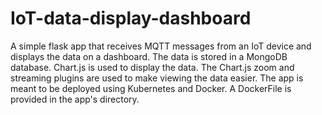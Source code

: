 #  IoT-data-display-dashboard

A simple flask app that receives MQTT messages from an IoT device and displays the data on a dashboard. The data is stored in a MongoDB database. Chart.js is used to display the data. The Chart.js zoom and streaming plugins are used to make viewing the data easier. The app is meant to be deployed using Kubernetes and Docker. A DockerFile is provided in the app's directory.
